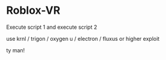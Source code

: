 # Roblox-VR

Execute script 1 and execute script 2

use krnl / trigon / oxygen u / electron / fluxus or higher exploit

ty man!
